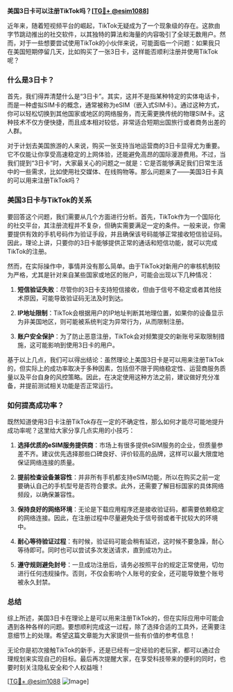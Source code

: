 **美国3日卡可以注册TikTok吗？[[TG💪+ @esim1088](https://t.me/s/esim1088)]**

近年来，随着短视频平台的崛起，TikTok无疑成为了一个现象级的存在。这款由字节跳动推出的社交软件，以其独特的算法和海量的内容吸引了全球无数用户。然而，对于一些想要尝试使用TikTok的小伙伴来说，可能面临一个问题：如果我只在美国短期停留几天，比如购买了一张3日卡，这样能否顺利注册并使用TikTok呢？

### 什么是3日卡？

首先，我们得弄清楚什么是“3日卡”。其实，这并不是指某种特定的实体电话卡，而是一种虚拟SIM卡的概念，通常被称为eSIM（嵌入式SIM卡）。通过这种方式，你可以轻松切换到其他国家或地区的网络服务，而无需更换传统的物理SIM卡。这种技术不仅方便快捷，而且成本相对较低，非常适合短期出国旅行或者商务出差的人群。

对于计划去美国旅游的人来说，购买一张支持当地运营商的3日卡显得尤为重要。它不仅能让你享受高速稳定的上网体验，还能避免高昂的国际漫游费用。不过，当我们提到“3日卡”时，大家最关心的问题之一就是：它是否能够满足我们日常生活中的一些需求，比如使用社交媒体、在线购物等。那么问题来了——美国3日卡真的可以用来注册TikTok吗？

### 美国3日卡与TikTok的关系

要回答这个问题，我们需要从几个方面进行分析。首先，TikTok作为一个国际化的社交平台，其注册流程并不复杂，但确实需要满足一定的条件。一般来说，你需要提供有效的手机号码作为验证手段，并且确保该号码能够正常接收短信验证码。因此，理论上讲，只要你的3日卡能够提供正常的通话和短信功能，就可以完成TikTok的注册。

然而，在实际操作中，事情并没有那么简单。由于TikTok对新用户的审核机制较为严格，尤其是针对来自某些国家或地区的账户，可能会出现以下几种情况：

1. **短信验证失败**：尽管你的3日卡支持短信接收，但由于信号不稳定或者其他技术原因，可能导致验证码无法及时到达。
   
2. **IP地址限制**：TikTok会根据用户的IP地址判断其地理位置，如果你的设备显示为非美国地区，则可能被系统判定为异常行为，从而限制注册。

3. **账户安全保护**：为了防止恶意注册，TikTok会对频繁提交的新账号采取限制措施，这可能影响到使用3日卡的用户。

基于以上几点，我们可以得出结论：虽然理论上美国3日卡是可以用来注册TikTok的，但实际上的成功率取决于多种因素，包括但不限于网络稳定性、运营商服务质量以及平台自身的风控策略。因此，在决定使用这种方法之前，建议做好充分准备，并提前测试相关功能是否正常运行。

### 如何提高成功率？

既然知道使用3日卡注册TikTok存在一定的不确定性，那么如何才能尽可能地提升成功率呢？这里给大家分享几点实用的小技巧：

1. **选择优质的eSIM服务提供商**：市场上有很多提供eSIM服务的企业，但质量参差不齐。建议优先选择那些口碑良好、评价较高的品牌，这样可以最大限度地保证网络连接的质量。

2. **提前检查设备兼容性**：并非所有手机都支持eSIM功能，所以在购买之前一定要确认自己的手机型号是否符合要求。此外，还需要了解目标国家的具体网络频段，以确保兼容性。

3. **保持良好的网络环境**：无论是下载应用程序还是接收验证码，都需要依赖稳定的网络连接。因此，在注册过程中尽量避免处于信号弱或者干扰较大的环境中。

4. **耐心等待验证过程**：有时候，验证码可能会稍有延迟，这时候不要急躁，耐心等待即可。同时也可以尝试多次发送请求，直到成功为止。

5. **遵守规则避免封号**：一旦成功注册后，请务必按照平台的规定正常使用，切勿进行任何违规操作。否则，不仅会影响个人账号的安全，还可能导致整个账号被永久封禁。

### 总结

综上所述，美国3日卡在理论上是可以用来注册TikTok的，但在实际应用中可能会遇到各种各样的问题。要想顺利完成这一过程，除了选择合适的工具外，还需要注意细节上的处理。希望这篇文章能为大家提供一些有价值的参考信息！

无论你是初次接触TikTok的新手，还是已经有一定经验的老玩家，都可以通过合理规划来实现自己的目标。最后再次提醒大家，在享受科技带来的便利的同时，也要时刻关注隐私安全和个人权益哦！

[[TG💪+ @esim1088](https://t.me/s/esim1088) ![Image](https://i.postimg.cc/4NQfJmqS/Snipaste-2025-05-13-00-14-12.png)]